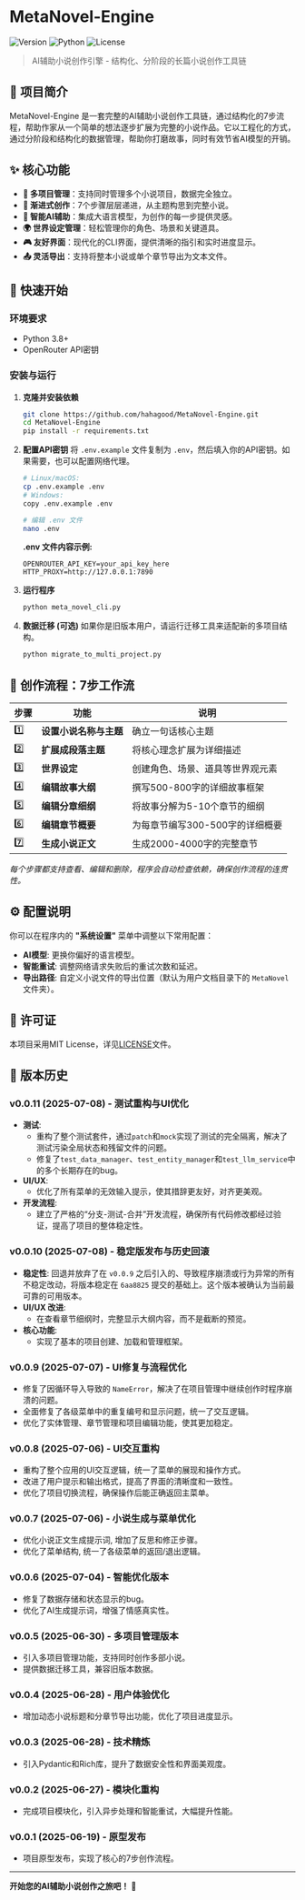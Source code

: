 # MetaNovel-Engine

![Version](https://img.shields.io/badge/version-v0.0.11-blue.svg)
![Python](https://img.shields.io/badge/python-3.8+-green.svg)
![License](https://img.shields.io/badge/license-MIT-yellow.svg)

> AI辅助小说创作引擎 - 结构化、分阶段的长篇小说创作工具链

## 📖 项目简介

MetaNovel-Engine 是一套完整的AI辅助小说创作工具链，通过结构化的7步流程，帮助作家从一个简单的想法逐步扩展为完整的小说作品。它以工程化的方式，通过分阶段和结构化的数据管理，帮助你打磨故事，同时有效节省AI模型的开销。

## ✨ 核心功能

- **📁 多项目管理**：支持同时管理多个小说项目，数据完全独立。
- **🎯 渐进式创作**：7个步骤层层递进，从主题构思到完整小说。
- **🤖 智能AI辅助**：集成大语言模型，为创作的每一步提供灵感。
- **🌍 世界设定管理**：轻松管理你的角色、场景和关键道具。
- **🎮 友好界面**：现代化的CLI界面，提供清晰的指引和实时进度显示。
- **📤 灵活导出**：支持将整本小说或单个章节导出为文本文件。

## 🚀 快速开始

### 环境要求
- Python 3.8+
- OpenRouter API密钥

### 安装与运行

1.  **克隆并安装依赖**
    ```bash
    git clone https://github.com/hahagood/MetaNovel-Engine.git
    cd MetaNovel-Engine
    pip install -r requirements.txt
    ```

2.  **配置API密钥**
    将 `.env.example` 文件复制为 `.env`，然后填入你的API密钥。如果需要，也可以配置网络代理。
    ```bash
    # Linux/macOS:
    cp .env.example .env
    # Windows:
    copy .env.example .env

    # 编辑 .env 文件
    nano .env
    ```
    **.env 文件内容示例:**
    ```
    OPENROUTER_API_KEY=your_api_key_here
    HTTP_PROXY=http://127.0.0.1:7890
    ```

3.  **运行程序**
    ```bash
    python meta_novel_cli.py
    ```

4.  **数据迁移 (可选)**
    如果你是旧版本用户，请运行迁移工具来适配新的多项目结构。
    ```bash
    python migrate_to_multi_project.py
    ```

## 📝 创作流程：7步工作流

| 步骤 | 功能 | 说明 |
|------|------|------|
| 1️⃣ | **设置小说名称与主题** | 确立一句话核心主题 |
| 2️⃣ | **扩展成段落主题** | 将核心理念扩展为详细描述 |
| 3️⃣ | **世界设定** | 创建角色、场景、道具等世界观元素 |
| 4️⃣ | **编辑故事大纲** | 撰写500-800字的详细故事框架 |
| 5️⃣ | **编辑分章细纲** | 将故事分解为5-10个章节的细纲 |
| 6️⃣ | **编辑章节概要** | 为每章节编写300-500字的详细概要 |
| 7️⃣ | **生成小说正文** | 生成2000-4000字的完整章节 |

*每个步骤都支持查看、编辑和删除，程序会自动检查依赖，确保创作流程的连贯性。*

## ⚙️ 配置说明

你可以在程序内的 **"系统设置"** 菜单中调整以下常用配置：

- **AI模型**: 更换你偏好的语言模型。
- **智能重试**: 调整网络请求失败后的重试次数和延迟。
- **导出路径**: 自定义小说文件的导出位置（默认为用户文档目录下的 `MetaNovel` 文件夹）。

## 📄 许可证

本项目采用MIT License，详见[LICENSE](LICENSE)文件。

## 📝 版本历史

### v0.0.11 (2025-07-08) - 测试重构与UI优化
- **测试**:
  - 重构了整个测试套件，通过`patch`和`mock`实现了测试的完全隔离，解决了测试污染全局状态和残留文件的问题。
  - 修复了`test_data_manager`、`test_entity_manager`和`test_llm_service`中的多个长期存在的bug。
- **UI/UX**:
  - 优化了所有菜单的无效输入提示，使其措辞更友好，对齐更美观。
- **开发流程**:
  - 建立了严格的“分支-测试-合并”开发流程，确保所有代码修改都经过验证，提高了项目的整体稳定性。

### v0.0.10 (2025-07-08) - 稳定版发布与历史回滚
- **稳定性**: 回退并放弃了在 `v0.0.9` 之后引入的、导致程序崩溃或行为异常的所有不稳定改动，将版本稳定在 `6aa8825` 提交的基础上。这个版本被确认为当前最可靠的可用版本。
- **UI/UX 改进**:
  - 在查看章节细纲时，完整显示大纲内容，而不是截断的预览。
- **核心功能**: 
  - 实现了基本的项目创建、加载和管理框架。

### v0.0.9 (2025-07-07) - UI修复与流程优化
- 修复了因循环导入导致的 `NameError`，解决了在项目管理中继续创作时程序崩溃的问题。
- 全面修复了各级菜单中的重复编号和显示问题，统一了交互逻辑。
- 优化了实体管理、章节管理和项目编辑功能，使其更加稳定。

### v0.0.8 (2025-07-06) - UI交互重构
- 重构了整个应用的UI交互逻辑，统一了菜单的展现和操作方式。
- 改进了用户提示和输出格式，提高了界面的清晰度和一致性。
- 优化了项目切换流程，确保操作后能正确返回主菜单。

### v0.0.7 (2025-07-06) - 小说生成与菜单优化
- 优化小说正文生成提示词, 增加了反思和修正步骤。
- 优化了菜单结构, 统一了各级菜单的返回/退出逻辑。

### v0.0.6 (2025-07-04) - 智能优化版本
- 修复了数据存储和状态显示的bug。
- 优化了AI生成提示词，增强了情感真实性。

### v0.0.5 (2025-06-30) - 多项目管理版本
- 引入多项目管理功能，支持同时创作多部小说。
- 提供数据迁移工具，兼容旧版本数据。

### v0.0.4 (2025-06-28) - 用户体验优化
- 增加动态小说标题和分章节导出功能，优化了项目进度显示。

### v0.0.3 (2025-06-28) - 技术精炼
- 引入Pydantic和Rich库，提升了数据安全性和界面美观度。

### v0.0.2 (2025-06-27) - 模块化重构
- 完成项目模块化，引入异步处理和智能重试，大幅提升性能。

### v0.0.1 (2025-06-19) - 原型发布
- 项目原型发布，实现了核心的7步创作流程。

---

**开始您的AI辅助小说创作之旅吧！** 🚀